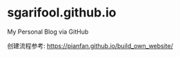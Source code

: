 # sgarifool.github.io

My Personal Blog via GitHub

创建流程参考: https://pianfan.github.io/build_own_website/
